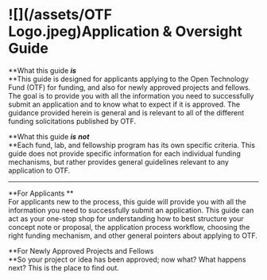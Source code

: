 # ![](/assets/OTF Logo.jpeg)Application & Oversight Guide

**What this guide **_**is**_**      
**This guide is designed for applicants applying to the Open Technology Fund \(OTF\) for funding, and also for newly approved projects and fellows. The goal is to provide you with all the information you need to successfully submit an application and to know what to expect if it is approved. The guidance provided herein is general and is relevant to all of the different funding solicitations published by OTF.

**What this guide **_**is**_** **_**not**_**      
**Each fund, lab, and fellowship program has its own specific criteria. This guide does not provide specific information for each individual funding mechanisms, but rather provides general guidelines relevant to any application to OTF.

---

**For Applicants **  
For applicants new to the process, this guide will provide you with all the information you need to successfully submit an application. This guide can act as your one-stop shop for understanding how to best structure your concept note or proposal, the application process workflow, choosing the right funding mechanism, and other general pointers about applying to OTF.

**For Newly Approved Projects and Fellows        
**So your project or idea has been approved; now what? What happens next? This is the place to find out.

